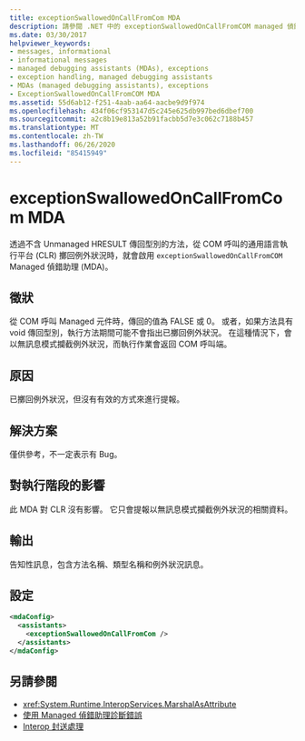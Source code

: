 ```yaml
---
title: exceptionSwallowedOnCallFromCom MDA
description: 請參閱 .NET 中的 exceptionSwallowedOnCallFromCOM managed 偵錯工具。 如果擲回例外狀況，但沒有適當的方法可以進行報告，就會發生這個 MDA。
ms.date: 03/30/2017
helpviewer_keywords:
- messages, informational
- informational messages
- managed debugging assistants (MDAs), exceptions
- exception handling, managed debugging assistants
- MDAs (managed debugging assistants), exceptions
- ExceptionSwallowedOnCallFromCOM MDA
ms.assetid: 55d6ab12-f251-4aab-aa64-aacbe9d9f974
ms.openlocfilehash: 434f06cf953147d5c245e625db997bed6dbef700
ms.sourcegitcommit: a2c8b19e813a52b91facbb5d7e3c062c7188b457
ms.translationtype: MT
ms.contentlocale: zh-TW
ms.lasthandoff: 06/26/2020
ms.locfileid: "85415949"
---
```

# <a name="exceptionswallowedoncallfromcom-mda"></a>exceptionSwallowedOnCallFromCom MDA
透過不含 Unmanaged HRESULT 傳回型別的方法，從 COM 呼叫的通用語言執行平台 (CLR) 擲回例外狀況時，就會啟用 `exceptionSwallowedOnCallFromCOM` Managed 偵錯助理 (MDA)。  
  
## <a name="symptoms"></a>徵狀  
 從 COM 呼叫 Managed 元件時，傳回的值為 FALSE 或 0。 或者，如果方法具有 void 傳回型別，執行方法期間可能不會指出已擲回例外狀況。 在這種情況下，會以無訊息模式攔截例外狀況，而執行作業會返回 COM 呼叫端。  
  
## <a name="cause"></a>原因  
 已擲回例外狀況，但沒有有效的方式來進行提報。  
  
## <a name="resolution"></a>解決方案  
 僅供參考，不一定表示有 Bug。  
  
## <a name="effect-on-the-runtime"></a>對執行階段的影響  
 此 MDA 對 CLR 沒有影響。 它只會提報以無訊息模式攔截例外狀況的相關資料。  
  
## <a name="output"></a>輸出  
 告知性訊息，包含方法名稱、類型名稱和例外狀況訊息。  
  
## <a name="configuration"></a>設定  
  
```xml  
<mdaConfig>  
  <assistants>  
    <exceptionSwallowedOnCallFromCom />  
  </assistants>  
</mdaConfig>  
```  
  
## <a name="see-also"></a>另請參閱

- <xref:System.Runtime.InteropServices.MarshalAsAttribute>
- [使用 Managed 偵錯助理診斷錯誤](diagnosing-errors-with-managed-debugging-assistants.md)
- [Interop 封送處理](../interop/interop-marshaling.md)
